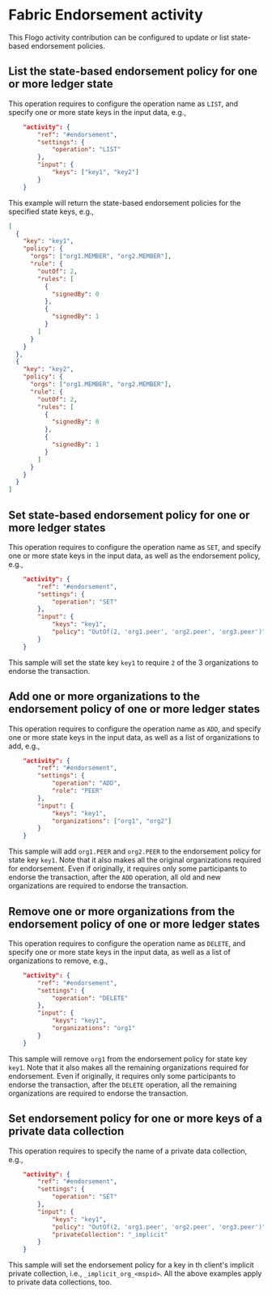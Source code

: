 # Fabric Endorsement activity

This Flogo activity contribution can be configured to update or list state-based endorsement policies.

## List the state-based endorsement policy for one or more ledger state

This operation requires to configure the operation name as `LIST`, and specify one or more state keys in the input data, e.g.,

```json
    "activity": {
        "ref": "#endorsement",
        "settings": {
            "operation": "LIST"
        },
        "input": {
            "keys": ["key1", "key2"]
        }
    }
```

This example will return the state-based endorsement policies for the specified state keys, e.g.,

```json
[
  {
    "key": "key1",
    "policy": {
      "orgs": ["org1.MEMBER", "org2.MEMBER"],
      "rule": {
        "outOf": 2,
        "rules": [
          {
            "signedBy": 0
          },
          {
            "signedBy": 1
          }
        ]
      }
    }
  },
  {
    "key": "key2",
    "policy": {
      "orgs": ["org1.MEMBER", "org2.MEMBER"],
      "rule": {
        "outOf": 2,
        "rules": [
          {
            "signedBy": 0
          },
          {
            "signedBy": 1
          }
        ]
      }
    }
  }
]
```

## Set state-based endorsement policy for one or more ledger states

This operation requires to configure the operation name as `SET`, and specify one or more state keys in the input data, as well as the endorsement policy, e.g.,

```json
    "activity": {
        "ref": "#endorsement",
        "settings": {
            "operation": "SET"
        },
        "input": {
            "keys": "key1",
            "policy": "OutOf(2, 'org1.peer', 'org2.peer', 'org3.peer')"
        }
    }
```

This sample will set the state key `key1` to require `2` of the 3 organizations to endorse the transaction.

## Add one or more organizations to the endorsement policy of one or more ledger states

This operation requires to configure the operation name as `ADD`, and specify one or more state keys in the input data, as well as a list of organizations to add, e.g.,

```json
    "activity": {
        "ref": "#endorsement",
        "settings": {
            "operation": "ADD",
            "role": "PEER"
        },
        "input": {
            "keys": "key1",
            "organizations": ["org1", "org2"]
        }
    }
```

This sample will add `org1.PEER` and `org2.PEER` to the endorsement policy for state key `key1`. Note that it also makes all the original organizations required for endorsement. Even if originally, it requires only some participants to endorse the transaction, after the `ADD` operation, all old and new organizations are required to endorse the transaction.

## Remove one or more organizations from the endorsement policy of one or more ledger states

This operation requires to configure the operation name as `DELETE`, and specify one or more state keys in the input data, as well as a list of organizations to remove, e.g.,

```json
    "activity": {
        "ref": "#endorsement",
        "settings": {
            "operation": "DELETE"
        },
        "input": {
            "keys": "key1",
            "organizations": "org1"
        }
    }
```

This sample will remove `org1` from the endorsement policy for state key `key1`. Note that it also makes all the remaining organizations required for endorsement. Even if originally, it requires only some participants to endorse the transaction, after the `DELETE` operation, all the remaining organizations are required to endorse the transaction.

## Set endorsement policy for one or more keys of a private data collection

This operation requires to specify the name of a private data collection, e.g.,

```json
    "activity": {
        "ref": "#endorsement",
        "settings": {
            "operation": "SET"
        },
        "input": {
            "keys": "key1",
            "policy": "OutOf(2, 'org1.peer', 'org2.peer', 'org3.peer')",
            "privateCollection": "_implicit"
        }
    }
```

This sample will set the endorsement policy for a key in th client's implicit private collection, i.e., `_implicit_org_<mspid>`. All the above examples apply to private data collections, too.
